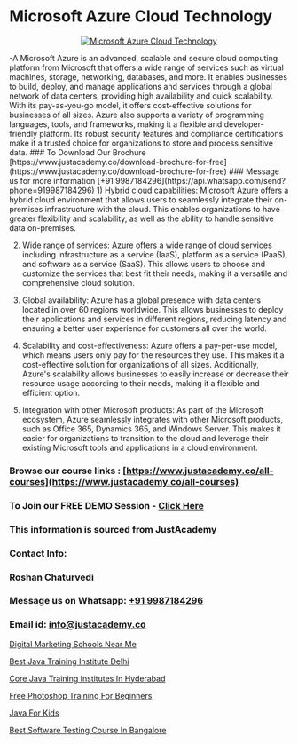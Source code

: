 # Microsoft Azure Cloud Technology

<p align="center">
  <a href="https://justacademy.co/course-detail/microsoft-azure-training">
    <img src="https://justacademy.co/storage2/course_image/1708336833_course_image.png" alt="Microsoft Azure Cloud Technology">
  </a>
</p>
-A Microsoft Azure is an advanced, scalable and secure cloud computing platform from Microsoft that offers a wide range of services such as virtual machines, storage, networking, databases, and more. It enables businesses to build, deploy, and manage applications and services through a global network of data centers, providing high availability and quick scalability. With its pay-as-you-go model, it offers cost-effective solutions for businesses of all sizes. Azure also supports a variety of programming languages, tools, and frameworks, making it a flexible and developer-friendly platform. Its robust security features and compliance certifications make it a trusted choice for organizations to store and process sensitive data. 
### To Download Our Brochure [https://www.justacademy.co/download-brochure-for-free](https://www.justacademy.co/download-brochure-for-free)
### Message us for more information [+91 9987184296](https://api.whatsapp.com/send?phone=919987184296)
1) Hybrid cloud capabilities: Microsoft Azure offers a hybrid cloud environment that allows users to seamlessly integrate their on-premises infrastructure with the cloud. This enables organizations to have greater flexibility and scalability, as well as the ability to handle sensitive data on-premises.

2) Wide range of services: Azure offers a wide range of cloud services including infrastructure as a service (IaaS), platform as a service (PaaS), and software as a service (SaaS). This allows users to choose and customize the services that best fit their needs, making it a versatile and comprehensive cloud solution.

3) Global availability: Azure has a global presence with data centers located in over 60 regions worldwide. This allows businesses to deploy their applications and services in different regions, reducing latency and ensuring a better user experience for customers all over the world.

4) Scalability and cost-effectiveness: Azure offers a pay-per-use model, which means users only pay for the resources they use. This makes it a cost-effective solution for organizations of all sizes. Additionally, Azure's scalability allows businesses to easily increase or decrease their resource usage according to their needs, making it a flexible and efficient option.

5) Integration with other Microsoft products: As part of the Microsoft ecosystem, Azure seamlessly integrates with other Microsoft products, such as Office 365, Dynamics 365, and Windows Server. This makes it easier for organizations to transition to the cloud and leverage their existing Microsoft tools and applications in a cloud environment.

### Browse our course links : [https://www.justacademy.co/all-courses](https://www.justacademy.co/all-courses) 
### To Join our FREE DEMO Session - [Click Here](https://www.justacademy.co/register-for-course-demo)


### This information is sourced from JustAcademy
### Contact Info:
### Roshan Chaturvedi
### Message us on Whatsapp: [+91 9987184296](https://api.whatsapp.com/send?phone=919987184296)
### Email id: [info@justacademy.co](mailto:info@justacademy.co)
                
[Digital Marketing Schools Near Me](https://www.linkedin.com/pulse/digital-marketing-schools-near-me-justacademy-vinmc?trackingId=APGQoXP78r0kJxApCVwJqA%3D%3D&lipi=urn%3Ali%3Apage%3Ad_flagship3_company_admin%3BWbxQ1A18RaaLg4c2WwaK8w%3D%3D)

[Best Java Training Institute Delhi](https://www.linkedin.com/pulse/best-java-training-institute-delhi-justacademy-chicago-9f8nf?trackingId=pL72SFi56D5XGODI6mw79g%3D%3D&lipi=urn%3Ali%3Apage%3Ad_flagship3_company_admin%3BXfdKLa%2BZRG%2B541nAJnPQxg%3D%3D)

[Core Java Training Institutes In Hyderabad](https://medium.com/@shivamja27/core-java-training-institutes-in-hyderabad-cddae169513d)

[Free Photoshop Training For Beginners](https://medium.com/@surajvaishnav5015/free-photoshop-training-for-beginners-58a35c13bcfe)

[Java For Kids](https://justacademyin.github.io/justacademy/java-for-kids)

[Best Software Testing Course In Bangalore](https://justacademyin.github.io/justacademy/best-software-testing-course-in-bangalore)

